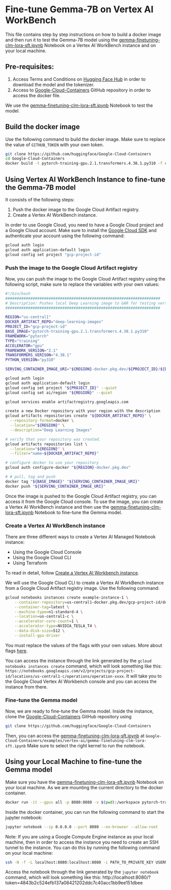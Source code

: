 # Fine-tune Gemma-7B on Vertex AI WorkBench

This file contains step by step instructions on how to build a docker image and then run it to test the Gemma-7B model using the 
[gemma-finetuning-clm-lora-sft.ipynb](https://github.com/huggingface/Google-Cloud-Containers/blob/main/examples/vertex-ai/gemma-finetuning-clm-lora-sft.ipynb) Notebook on a Vertex AI WorkBench instance and on your local machine.

## Pre-requisites:
1. Access Terms and Conditions on [Hugging Face Hub](https://huggingface.co/google/gemma-7b) in order to download the model and the tokenizer.
2. Access to [Google-Cloud-Containers](https://github.com/huggingface/Google-Cloud-Containers) GitHub repository in order to access the docker file.


We use the [gemma-finetuning-clm-lora-sft.ipynb](https://github.com/huggingface/Google-Cloud-Containers/blob/main/examples/vertex-ai/gemma-finetuning-clm-lora-sft.ipynb) Notebook to test the model.

## Build the docker image

Use the following command to build the docker image. Make sure to replace the value of `GITHUB_TOKEN` with your own token.

```bash
git clone https://github.com/huggingface/Google-Cloud-Containers
cd Google-Cloud-Containers
docker build -t pytorch-training-gpu.2.1.transformers.4.38.1.py310 -f containers/pytorch/training/gpu/2.1/transformers/4.38.1/py310/Dockerfile .
```

## Using Vertex AI WorkBench Instance to fine-tune the Gemma-7B model

It consists of the following steps:
1. Push the docker image to the Google Cloud Artifact registry.
2. Create a Vertex AI WorkBench instance.


In order to use Google Cloud, you need to have a Google Cloud project and a Google Cloud account. Make sure to install the [Google Cloud SDK](https://cloud.google.com/sdk/docs/install-sdk) and authenticate your account using the following command:

```bash
gcloud auth login
gcloud auth application-default login
gcloud config set project "gcp-project-id"
```

### Push the image to the Google Cloud Artifact registry

Now, you can push the image to the Google Cloud Artifact registry using the following script, make sure to replace the variables with your own values:

```bash
#!/bin/bash
####################################################################
# Description: Pushes local Deep Learning image to GAR for testing vertex AI 
####################################################################

REGION="us-central1"
DOCKER_ARTIFACT_REPO="deep-learning-images"
PROJECT_ID="gcp-project-id"
BASE_IMAGE="pytorch-training-gpu.2.1.transformers.4.38.1.py310"
FRAMEWORK="pytorch"
TYPE="training"
ACCELERATOR="gpu"
FRAMEWORK_VERSION="2.1"
TRANSFORMERS_VERISON="4.38.1"
PYTHON_VERSION="py310"

SERVING_CONTAINER_IMAGE_URI="${REGION}-docker.pkg.dev/${PROJECT_ID}/${DOCKER_ARTIFACT_REPO}/huggingface-${FRAMEWORK}-${TYPE}-${ACCELERATOR}.${FRAMEWORK_VERSION}.transformers.${TRANSFORMERS_VERISON}.${PYTHON_VERSION}:latest"

gcloud auth login
gcloud auth application-default login
gcloud config set project "${PROJECT_ID}" --quiet
gcloud config set ai/region "${REGION}" --quiet

gcloud services enable artifactregistry.googleapis.com

create a new Docker repository with your region with the description
gcloud artifacts repositories create "${DOCKER_ARTIFACT_REPO}" \
  --repository-format=docker \
  --location="${REGION}" \
  --description="Deep Learning Images"

# verify that your repository was created.
gcloud artifacts repositories list \
  --location="${REGION}" \
  --filter="name~${DOCKER_ARTIFACT_REPO}"

# configure docker to use your repository    
gcloud auth configure-docker "${REGION}-docker.pkg.dev"

# # pull, tag and push
docker tag "${BASE_IMAGE}" "${SERVING_CONTAINER_IMAGE_URI}"
docker push "${SERVING_CONTAINER_IMAGE_URI}"

```

Once the image is pushed to the Google Cloud Artifact registry, you can access it from the Google Cloud console. To use the image, you can create a Vertex AI WorkBench instance and then use the [gemma-finetuning-clm-lora-sft.ipynb](https://github.com/huggingface/Google-Cloud-Containers/blob/main/examples/vertex-ai/gemma-finetuning-clm-lora-sft.ipynb) Notebook to fine-tune the Gemma model.


### Create a Vertex AI WorkBench instance

There are three different ways to create a Vertex AI Managed Notebook instance:
 - Using the Google Cloud Console
 - Using the Google Cloud CLI
 - Using Terraform

To read in detail, follow [Create a Vertex AI Workbench instance](https://cloud.google.com/vertex-ai/docs/workbench/instances/create).

We will use the Google Cloud CLI to create a Vertex AI WorkBench instance from a Google Cloud Artifact registry image. Use the following command:

```bash
gcloud notebooks instances create example-instance-1 \
    --container-repository=us-central1-docker.pkg.dev/gcp-project-id/deep-learning-images/huggingface-pytorch-training-gpu.2.1.transformers.4.38.1.py310 \
    --container-tag=latest \
    --machine-type=n1-standard-4 \
    --location=us-central1-c \
    --accelerator-core-count=1 \
    --accelerator-type=NVIDIA_TESLA_T4 \
    --data-disk-size=512 \
    --install-gpu-driver

```
You must replace the values of the flags with your own values. More about flags [here](https://cloud.google.com/sdk/gcloud/reference/notebooks/instances/create).

You can access the instance through the link generated by the `gcloud notebooks instances create` command, which will look something like this: `https://notebooks.googleapis.com/v2/projects/gcp-project-id/locations/us-central1-c/operations/operation-xxxx`. It will take you to the Google Cloud Vertex AI Workbench console and you can access the instance from there.

### Fine-tune the Gemma model
Now, we are ready to fine-tune the Gemma model. Inside the instance, clone the [Google-Cloud-Containers](https://github.com/huggingface/Google-Cloud-Containers) GitHub repository using

```bash
git clone https://github.com/huggingface/Google-Cloud-Containers
```

Then, you can access the [gemma-finetuning-clm-lora-sft.ipynb](https://github.com/huggingface/Google-Cloud-Containers/blob/main/examples/vertex-ai/gemma-finetuning-clm-lora-sft.ipynb) at `Google-Cloud-Containers/examples/vertex-ai/gemma-finetuning-clm-lora-sft.ipynb` Make sure to select the right kernel to run the notebook.

## Using your Local Machine to fine-tune the Gemma model

Make sure you have the [gemma-finetuning-clm-lora-sft.ipynb](https://github.com/huggingface/Google-Cloud-Containers/blob/main/examples/vertex-ai/gemma-finetuning-clm-lora-sft.ipynb) Notebook on your local machine. As we are mounting the current directory to the docker container.

```bash
docker run -it --gpus all -p 8080:8080 -v $(pwd):/workspace pytorch-training-gpu.2.1.transformers.4.38.1.py310
```

Inside the docker container, you can run the following command to start the jupyter notebook:
```bash
jupyter notebook --ip 0.0.0.0 --port 8080 --no-browser --allow-root
```

Note: If you are using a Google Compute Engine instance as your local machine, then in order to access the instance you need to create an SSH tunnel to the instance. You can do this by running the following command on your local machine:
```bash
ssh -N -f -L localhost:8080:localhost:8080 -i PATH_TO_PRIVATE_KEY USERNAME@EXTERNAL_IP
```

Access the notebook through the link generated by the `jupyter notebook` command, which will look something like this:
http://localhost:8080/?token=4843b2c524efb137a08421202ddc7c40acc1bb9ee151dbee